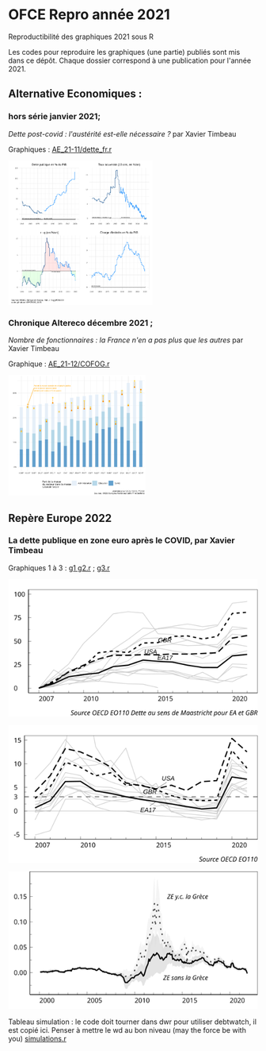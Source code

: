 # OFCE Repro année 2021

Reproductibilité des graphiques 2021 sous R

Les codes pour reproduire les graphiques (une partie) publiés sont mis dans ce dépôt. Chaque dossier correspond à une publication pour l'année 2021.

## Alternative Economiques :

### hors série janvier 2021;

*Dette post-covid : l'austérité est-elle nécessaire ?* par Xavier Timbeau

Graphiques : [AE_21-11/dette_fr.r](AE_21-11/dette_fr.r)

<img src="AE_21-11/altereco.svg" width="291"/>

### Chronique Altereco décembre 2021 ;

*Nombre de fonctionnaires : la France n'en a pas plus que les autres* par Xavier Timbeau

Graphique : [AE_21-12/COFOG.r](AE_21_12/COFOG.r)

<img src="AE_21_12/fonctionnaires en masse salariale.svg" width="278"/>

## Repère Europe 2022

### La dette publique en zone euro après le COVID, par Xavier Timbeau

Graphiques 1 à 3 : [g1 g2.r](repere_europe_2022/XT_dette_post_covid/g1_g2.R) ; [g3.r](repere_europe_2022/XT_dette_post_covid/g3.R)

![](repere_europe_2022/XT_dette_post_covid/g1_repere.svg)

![](repere_europe_2022/XT_dette_post_covid/g2_repere.svg)

![](repere_europe_2022/XT_dette_post_covid/g3_repere.svg)

Tableau simulation : le code doit tourner dans dwr pour utiliser debtwatch, il est copié ici. Penser à mettre le wd au bon niveau (may the force be with you) [simulations.r](repere_europe_2022/XT_dette_post_covid/simulations.R)
